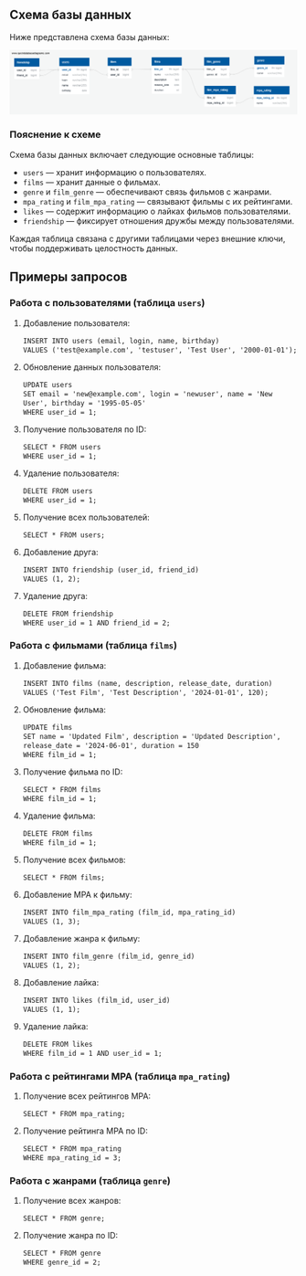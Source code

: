 ## Схема базы данных

Ниже представлена схема базы данных:

![Схема базы данных](docs/schema-diagram.png)

### Пояснение к схеме

Схема базы данных включает следующие основные таблицы:
- `users` — хранит информацию о пользователях.
- `films` — хранит данные о фильмах.
- `genre` и `film_genre` — обеспечивают связь фильмов с жанрами.
- `mpa_rating` и `film_mpa_rating` — связывают фильмы с их рейтингами.
- `likes` — содержит информацию о лайках фильмов пользователями.
- `friendship` — фиксирует отношения дружбы между пользователями.

Каждая таблица связана с другими таблицами через внешние ключи, чтобы поддерживать целостность данных.

## Примеры запросов

### Работа с пользователями (таблица `users`)

1. Добавление пользователя:
   ```
   INSERT INTO users (email, login, name, birthday)
   VALUES ('test@example.com', 'testuser', 'Test User', '2000-01-01');
   ```
2. Обновление данных пользователя:
   ```
   UPDATE users
   SET email = 'new@example.com', login = 'newuser', name = 'New User', birthday = '1995-05-05'
   WHERE user_id = 1;
   ```
3. Получение пользователя по ID:
   ```
   SELECT * FROM users 
   WHERE user_id = 1;
   ```
4. Удаление пользователя:
   ```
   DELETE FROM users 
   WHERE user_id = 1;
   ```
5. Получение всех пользователей:
   ```
   SELECT * FROM users;
   ```
6. Добавление друга:
   ```
   INSERT INTO friendship (user_id, friend_id) 
   VALUES (1, 2);
   ```
7. Удаление друга:
   ```
   DELETE FROM friendship 
   WHERE user_id = 1 AND friend_id = 2;
   ```
### Работа с фильмами (таблица `films`)

1. Добавление фильма:
   ```
   INSERT INTO films (name, description, release_date, duration) 
   VALUES ('Test Film', 'Test Description', '2024-01-01', 120);
   ```
2. Обновление фильма:
   ```
   UPDATE films 
   SET name = 'Updated Film', description = 'Updated Description', release_date = '2024-06-01', duration = 150
   WHERE film_id = 1;
   ```
3. Получение фильма по ID:
   ```
   SELECT * FROM films 
   WHERE film_id = 1;
   ```
4. Удаление фильма:
   ```
   DELETE FROM films 
   WHERE film_id = 1;
   ```
5. Получение всех фильмов:
   ```
   SELECT * FROM films;
   ```
6. Добавление MPA к фильму:
   ```
   INSERT INTO film_mpa_rating (film_id, mpa_rating_id) 
   VALUES (1, 3);
   ```
7. Добавление жанра к фильму:
   ```
   INSERT INTO film_genre (film_id, genre_id) 
   VALUES (1, 2);
   ```
8. Добавление лайка:
   ```
   INSERT INTO likes (film_id, user_id) 
   VALUES (1, 1);
   ```
9. Удаление лайка:
   ```
   DELETE FROM likes 
   WHERE film_id = 1 AND user_id = 1;
   ```

### Работа с рейтингами MPA (таблица `mpa_rating`)

1. Получение всех рейтингов MPA:
   ```
   SELECT * FROM mpa_rating;
   ```
2. Получение рейтинга MPA по ID:
   ```
   SELECT * FROM mpa_rating 
   WHERE mpa_rating_id = 3;
   ```

### Работа с жанрами (таблица `genre`)

1. Получение всех жанров:
   ```
   SELECT * FROM genre;
   ```
2. Получение жанра по ID:
   ```
   SELECT * FROM genre 
   WHERE genre_id = 2;
   ```


